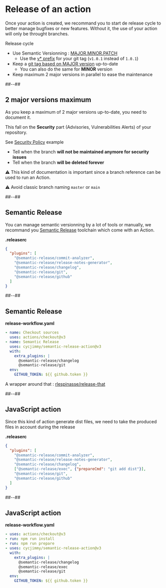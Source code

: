 <!-- .slide: -->

# Release of an action

Once your action is created, we recommand you to start de release cycle to better manage bugfixes or new features.
Without it, the use of your action will only be throught branches.

Release cycle

- Use Semantic Versionning : [MAJOR.MINOR.PATCH](https://semver.org/spec/v2.0.0.html#summary)
  - Use the [v* prefix](https://semver.org/spec/v2.0.0.html#is-v123-a-semantic-version) for your git tag (`v1.0.1` instead of `1.0.1`)
- Keep a [git tag based on MAJOR version](https://docs.github.com/en/actions/creating-actions/releasing-and-maintaining-actions#example-developer-process) up-to-date
  - You can also do the same for **MINOR** version
- Keep maximum 2 major versions in parallel to ease the maintenance
<!-- .element: class="list-fragment" -->

##--##

## 2 major versions maximum

As you keep a maximum of 2 major versions up-to-date, you need to document it.

This fall on the **Security** part (Advisories, Vulnerabilities Alerts) of your repository.

See [Security Policy](https://github.com/rlespinasse/github-slug-action/blob/v4.x/SECURITY.md) example

- Tell when the branch **will not be maintained anymore for security issues**
- Tell when the branch **will be deleted forever**

⚠️ This kind of documentation is important since a branch reference can be used to run an Action.

⚠️ Avoid classic branch naming `master` or `main`

##--##

<!-- .slide: class="with-code" -->

## Semantic Release

You can manage semantic versionning by a lot of tools or manually,
we recommand you [Semantic Release](https://github.com/semantic-release/semantic-release) toolchain which come with an Action.

**.releaserc**

```json
{
  "plugins": [
    "@semantic-release/commit-analyzer",
    "@semantic-release/release-notes-generator",
    "@semantic-release/changelog",
    "@semantic-release/git",
    "@semantic-release/github"
  ]
}
```

##--##

<!-- .slide: class="with-code" -->

## Semantic Release

**release-workflow.yaml**

```yaml [3-8]
- name: Checkout sources
  uses: actions/checkout@v3
- name: Semantic Release
  uses: cycjimmy/semantic-release-action@v3
  with:
    extra_plugins: |
      @semantic-release/changelog
      @semantic-release/git
  env:
    GITHUB_TOKEN: ${{ github.token }}
```

A wrapper around that : [rlespinasse/release-that](https://github.com/rlespinasse/release-that)
<!-- .element: class="credits" -->

##--##

<!-- .slide: class="with-code" -->

## JavaScript action

Since this kind of action generate dist files, we need to take the produced files in account during the release

**.releaserc**

```json [6]
{
  "plugins": [
    "@semantic-release/commit-analyzer",
    "@semantic-release/release-notes-generator",
    "@semantic-release/changelog",
    ["@semantic-release/exec", {"prepareCmd": "git add dist"}],
    "@semantic-release/git",
    "@semantic-release/github"
  ]
}
```

##--##

<!-- .slide: class="with-code" -->

## JavaScript action

**release-workflow.yaml**

```yaml [2|7]
- uses: actions/checkout@v3
- run: npm run install
- run: npm run prepare
- uses: cycjimmy/semantic-release-action@v3
  with:
    extra_plugins: |
      @semantic-release/changelog
      @semantic-release/exec
      @semantic-release/git
  env:
    GITHUB_TOKEN: ${{ github.token }}
```
